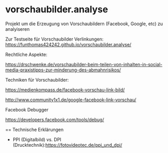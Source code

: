 # vorschaubilder.analyse
Projekt um die Erzeugung von Vorschaubildern (Facebook, Google, etc) zu analyiseren


Zur Testseite für Vorschaubilder Verlinkungen: https://funthomas424242.github.io/vorschaubilder.analyse/


Rechtliche Aspekte:

https://drschwenke.de/vorschaubilder-beim-teilen-von-inhalten-in-social-media-praxistipps-zur-minderung-des-abmahnrisikos/

 

Techniken für Vorschaubilder:

https://medienkompass.de/facebook-vorschau-link-bild/

http://www.community1x1.de/google-facebook-link-vorschau/

 

Facebook Debugger

https://developers.facebook.com/tools/debug/

 == Technische Erklärungen
 * PPI (Digitalbild) vs. DPI (Drucktechnik):https://fotovideotec.de/ppi_und_dpi/
